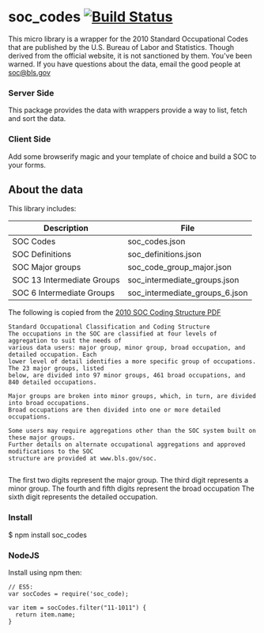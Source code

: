 # soc_codes [![Build Status](https://travis-ci.org/chrispauley/soc_codes.svg?branch=master)](https://travis-ci.org/chrispauley/soc_codes)

This micro library is a wrapper for the 2010 Standard Occupational Codes that are published by the U.S. Bureau of Labor and Statistics. Though derived from the official website, it is not sanctioned by them. You've been warned. If you have questions about the data, email the good people at soc@bls.gov


### Server Side
This package provides the data with wrappers provide a way to list, fetch and sort the data.

### Client Side
Add some browserify magic and your template of choice and build a SOC to your forms.

## About the data
This library includes:

Description | File
------------|------
SOC Codes | soc_codes.json
SOC Definitions | soc_definitions.json
SOC Major groups | soc_code_group_major.json
SOC 13 Intermediate Groups | soc_intermediate_groups.json
SOC 6 Intermediate Groups | soc_intermediate_groups_6.json


The following is copied from the [2010 SOC Coding Structure PDF](http://www.bls.gov/soc/soc_2010_class_and_coding_structure.pdf)
````
Standard Occupational Classification and Coding Structure
The occupations in the SOC are classified at four levels of aggregation to suit the needs of
various data users: major group, minor group, broad occupation, and detailed occupation. Each
lower level of detail identifies a more specific group of occupations. The 23 major groups, listed
below, are divided into 97 minor groups, 461 broad occupations, and 840 detailed occupations.

Major groups are broken into minor groups, which, in turn, are divided into broad occupations.
Broad occupations are then divided into one or more detailed occupations.

Some users may require aggregations other than the SOC system built on these major groups.
Further details on alternate occupational aggregations and approved modifications to the SOC
structure are provided at www.bls.gov/soc.


````
The first two digits represent the major group.
The third digit represents a minor group.
The fourth and fifth digits represent the broad occupation
The sixth digit represents the detailed occupation.

### Install
$ npm install soc_codes

### NodeJS
Install using npm then:
````
// ES5:
var socCodes = require('soc_code);

var item = socCodes.filter("11-1011") {
  return item.name;
}
````

